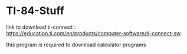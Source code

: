 # TI-84-Stuff

link to download ti-connect : https://education.ti.com/en/products/computer-software/ti-connect-sw

this program is required to download calculator programs
